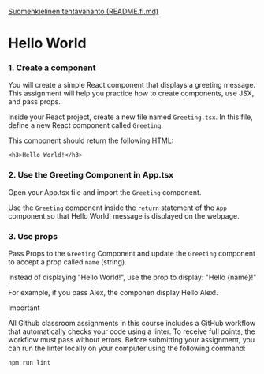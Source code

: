 [Suomenkielinen tehtävänanto (README.fi.md)](README.fi.md)

# Hello World

### 1. Create a component
You will create a simple React component that displays a greeting message. This assignment will help you practice how to create components, use JSX, and pass props.

Inside your React project, create a new file named `Greeting.tsx`. In this file, define a new React component called `Greeting`.

This component should return the following HTML:
```
<h3>Hello World!</h3>
```
### 2. Use the Greeting Component in App.tsx
Open your App.tsx file and import the `Greeting` component.

Use the `Greeting` component inside the `return` statement of the `App` component so that Hello World! message is displayed on the webpage.

### 3. Use props

Pass Props to the `Greeting` Component and update the `Greeting` component to accept a prop called `name` (string).

Instead of displaying "Hello World!", use the prop to display: "Hello {name}!"

For example, if you pass Alex, the componen display Hello Alex!.


> [!IMPORTANT]
> All Github classroom assignments in this course includes a GitHub workflow that automatically checks your code using a linter. To receive full points, the workflow must pass without errors.
> Before submitting your assignment, you can run the linter locally on your computer using the following command:
> ```
> npm run lint
> ```
